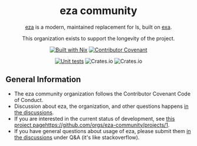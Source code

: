 <div align="center">

# eza community

[eza](https://github.com/eza-community/eza) is a modern, maintained replacement for ls, built on [exa](https://github.com/ogham/exa). 

This organization exists to support the longevity of the project.

[![Built with Nix](https://img.shields.io/badge/Built_With-Nix-5277C3.svg?logo=nixos&labelColor=73C3D5)](https://nixos.org)
[![Contributor Covenant](https://img.shields.io/badge/Contributor%20Covenant-2.1-4baaaa.svg)](code_of_conduct.md)

[![Unit tests](https://github.com/cafkafk/eza/actions/workflows/unit-tests.yml/badge.svg)](https://github.com/cafkafk/eza/actions/workflows/unit-tests.yml)
![Crates.io](https://img.shields.io/crates/v/eza?link=https%3A%2F%2Fcrates.io%2Fcrates%2Feza)
![Crates.io](https://img.shields.io/crates/l/eza?link=https%3A%2F%2Fgithub.com%2Fcafkafk%2Feza%2Fblob%2Fmain%2FLICENCE)

</div>

## General Information

- The eza community organization follows the Contributor Covenant Code of Conduct.
- Discussion about eza, the organization, and other questions happens [in the discussions](https://github.com/orgs/eza-community/discussions).
- If you are interested in the current status of development, see [this project page](https://github.com/orgs/eza-community/projects/1)https://github.com/orgs/eza-community/projects/1.
- If you have general questions about usage of eza, please submit them [in the discussions](https://github.com/orgs/eza-community/discussions) under Q&A (it's like stackoverflow).

